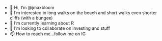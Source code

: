 - 👋 Hi, I’m @jmaxbloom
- 👀 I’m interested in long walks on the beach and short walks even shorter cliffs (with a bungee)
- 🌱 I’m currently learning about R
- 💞️ I’m looking to collaborate on investing and stuff
- 📫 How to reach me...follow me on IG

<!---
jmaxbloom/jmaxbloom is a ✨ special ✨ repository because its `README.md` (this file) appears on your GitHub profile.
You can click the Preview link to take a look at your changes.
--->
